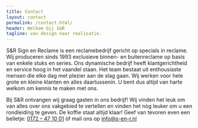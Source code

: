 ```yaml
---
title: Contact
layout: contact
permalink: /contact.html/
header: Welkom bij S&R
tagline: van design naar realisatie.
---
```


S&R Sign en Reclame is een reclamebedrijf gericht op specials in reclame. Wij produceren sinds 1993 exclusieve binnen- en buitenreclame op basis van enkele stuks en series. Ons dynamische bedrijf heeft klantgerichtheid en service hoog in het vaandel staan. Het team bestaat uit enthousiaste mensen die elke dag met plezier aan de slag gaan. Wij werken voor hele grote en kleine klanten en alles daartussenin. U bent dus altijd van harte welkom om kennis te maken met ons.

Bij S&R ontvangen wij graag gasten in ons bedrijf! Wij vinden het leuk om van alles over ons vakgebied te vertellen en vinden het nòg leuker om u een rondleiding te geven. De koffie staat altijd klaar!
Geef van tevoren even een belletje: <a href="0172471001">0172 – 47 10 01</a> òf mail ons op
<a href="mailto:info@s-en-r.nl">info@s-en-r.nl</a>
